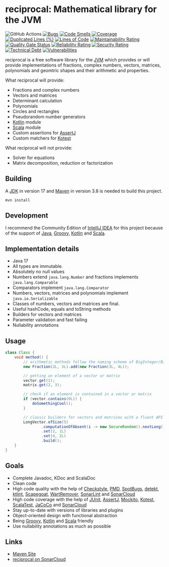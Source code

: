 # reciprocal: Mathematical library for the JVM

![GitHub Actions](https://github.com/ltennstedt/reciprocal/actions/workflows/maven.yml/badge.svg)
[![Bugs](https://sonarcloud.io/api/project_badges/measure?project=ltennstedt_reciprocal&metric=bugs)](https://sonarcloud.io/summary/new_code?id=ltennstedt_reciprocal)
[![Code Smells](https://sonarcloud.io/api/project_badges/measure?project=ltennstedt_reciprocal&metric=code_smells)](https://sonarcloud.io/summary/new_code?id=ltennstedt_reciprocal)
[![Coverage](https://sonarcloud.io/api/project_badges/measure?project=ltennstedt_reciprocal&metric=coverage)](https://sonarcloud.io/summary/new_code?id=ltennstedt_reciprocal)
[![Duplicated Lines (%)](https://sonarcloud.io/api/project_badges/measure?project=ltennstedt_reciprocal&metric=duplicated_lines_density)](https://sonarcloud.io/summary/new_code?id=ltennstedt_reciprocal)
[![Lines of Code](https://sonarcloud.io/api/project_badges/measure?project=ltennstedt_reciprocal&metric=ncloc)](https://sonarcloud.io/summary/new_code?id=ltennstedt_reciprocal)
[![Maintainability Rating](https://sonarcloud.io/api/project_badges/measure?project=ltennstedt_reciprocal&metric=sqale_rating)](https://sonarcloud.io/summary/new_code?id=ltennstedt_reciprocal)
[![Quality Gate Status](https://sonarcloud.io/api/project_badges/measure?project=ltennstedt_reciprocal&metric=alert_status)](https://sonarcloud.io/summary/new_code?id=ltennstedt_reciprocal)
[![Reliability Rating](https://sonarcloud.io/api/project_badges/measure?project=ltennstedt_reciprocal&metric=reliability_rating)](https://sonarcloud.io/summary/new_code?id=ltennstedt_reciprocal)
[![Security Rating](https://sonarcloud.io/api/project_badges/measure?project=ltennstedt_reciprocal&metric=security_rating)](https://sonarcloud.io/summary/new_code?id=ltennstedt_reciprocal)
[![Technical Debt](https://sonarcloud.io/api/project_badges/measure?project=ltennstedt_reciprocal&metric=sqale_index)](https://sonarcloud.io/summary/new_code?id=ltennstedt_reciprocal)
[![Vulnerabilities](https://sonarcloud.io/api/project_badges/measure?project=ltennstedt_reciprocal&metric=vulnerabilities)](https://sonarcloud.io/summary/new_code?id=ltennstedt_reciprocal)

reciprocal is a free software library for the [JVM](https://www.java.com/) which provides or will provide
implementations of fractions, complex numbers, vectors, matrices, polynomials and geomtric shapes and their arithmetic
and properties.

What reciprocal will provide:

* Fractions and complex numbers
* Vectors and matrices
* Determinant calculation
* Polynomials
* Circles and rectangles
* Pseudorandom number generators
* [Kotlin](https://kotlinlang.org/) module
* [Scala](https://scala-lang.org/) module
* Custom assertions for [AssertJ](https://assertj.github.io/doc/)
* Custom matchers for [Kotest](https://kotest.io/)

What reciprocal will not provide:

* Solver for equations
* Matrix decomposition, reduction or factorization

## Building

A [JDK](https://adoptium.net/) in version 17 and [Maven](https://maven.apache.org) in version 3.8 is needed to
build this project.

```shell script
mvn install
```

## Development

I recommend the Community Edition of [IntelliJ IDEA](https://www.jetbrains.com/) for this project because of the
support of [Java](https://www.java.com/), [Groovy](https://groovy-lang.org/), [Kotlin](https://www.kotlinlang.org/) and
[Scala](https://scala-lang.org/).

## Implementation details

* Java 17
* All types are immutable.
* Absolutely no null values
* Numbers extend `java.lang.Number` and fractions implements `java.lang.Comparable`
* Comparators implement `java.lang.Comparator`
* Numbers, vectors, matrices and polynomials implement `java.io.Serializable`
* Classes of numbers, vectors and matrices are final.
* Useful hashCode, equals and toString methods
* Builders for vectors and matrices
* Parameter validation and fast failing
* Nullability annotations

## Usage

```java
class Class {
    void method() {
        // arithmetic methods follow the naming scheme of BigInteger/BigDecimal
        new Fraction(2L, 3L).add(new Fraction(3L, 4L));

        // getting an element of a vector or matrix
        vector.get(1);
        matrix.get(2, 3);

        // check if an element is contained in a vector or matrix
        if (vector.contains(0L)) {
            doSomethingCool();
        }

        // classic builders for vectors and matrices with a fluent API        
        LongVector.ofSize(5)
                .computationOfAbsent(i -> new SecureRandom().nextLong())
                .set(2, 1L)
                .set(4, 2L)
                .build();
    }
}
```

## Goals

* Complete Javadoc, KDoc and ScalaDoc
* Clean code
* High code quality with the help of [Checkstyle](https://checkstyle.org/), [PMD](https://pmd.github.io/),
  [SpotBugs](https://spotbugs.github.io/), [detekt](https://detekt.dev/),
  [ktlint](https://pinterest.github.io/ktlint/), [Scapegoat](https://github.com/scapegoat-scala/scapegoat),
  [WartRemover](https://www.wartremover.org/), [SonarLint](https://www.sonarlint.org/) and
  [SonarCloud](https://sonarcloud.io/)
* High code coverage with the help of [JUnit](https://junit.org/junit5/), [AssertJ](https://assertj.github.io/doc/),
  [Mockito](https://site.mockito.org/), [Kotest](https://kotest.io/), [ScalaTest](https://www.scalatest.org/),
  [JaCoCo](https://www.jacoco.org/jacoco/) and [SonarCloud](https://sonarcloud.io/)
* Stay up-to-date with versions of libraries and plugins
* Object-oriented design with functional abstraction
* Being [Groovy](https://groovy-lang.org/), [Kotlin](https://www.kotlinlang.org/) and [Scala](https://scala-lang.org/)
  friendly
* Use nullability annotations as much as possible

## Links

* [Maven Site](https://ltennstedt.github.io/reciprocal/index.html)
* [reciprocal on SonarCloud](https://sonarcloud.io/project/overview?id=ltennstedt_reciprocal)
